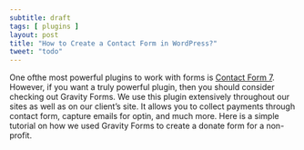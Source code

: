 ```yaml
---
subtitle: draft
tags: [ plugins ]
layout: post
title: "How to Create a Contact Form in WordPress?"
tweet: "todo"
---
```


One ofthe most powerful plugins to work with forms is [Contact Form 7][cf7]. However, if you want a truly powerful plugin, then you should consider checking out Gravity Forms. We use this plugin extensively throughout our sites as well as on our client’s site. It allows you to collect payments through contact form, capture emails for optin, and much more. Here is a simple tutorial on how we used Gravity Forms to create a donate form for a non-profit.

[cf7]: https://wordpress.org/extend/plugins/contact-form-7/
